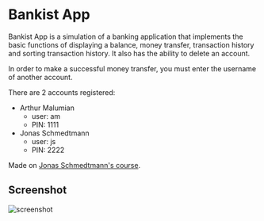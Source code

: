 # Bankist App

Bankist App is a simulation of a banking application that implements the basic functions of displaying a balance, money transfer, transaction history and sorting transaction history. It also has the ability to delete an account.

In order to make a successful money transfer, you must enter the username of another account.

There are 2 accounts registered:

- Arthur Malumian
  - user: am
  - PIN: 1111
- Jonas Schmedtmann
  - user: js
  - PIN: 2222

Made on [Jonas Schmedtmann's course](https://www.udemy.com/course/the-complete-javascript-course/).

## Screenshot

![screenshot](https://i.imgur.com/d3hHrRF.png)
